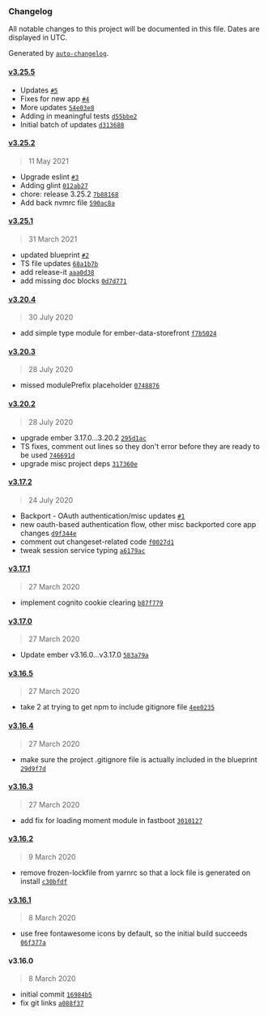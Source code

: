 ### Changelog

All notable changes to this project will be documented in this file. Dates are displayed in UTC.

Generated by [`auto-changelog`](https://github.com/CookPete/auto-changelog).

#### [v3.25.5](https://github.com/Gavant/ember-app-blueprint/compare/v3.25.2...v3.25.5)

- Updates [`#5`](https://github.com/Gavant/ember-app-blueprint/pull/5)
- Fixes for new app [`#4`](https://github.com/Gavant/ember-app-blueprint/pull/4)
- More updates [`54e03e8`](https://github.com/Gavant/ember-app-blueprint/commit/54e03e80de05ccf76159f1cf499dc6d19a1499a0)
- Adding in meaningful tests [`d55bbe2`](https://github.com/Gavant/ember-app-blueprint/commit/d55bbe2e46d338fb208d814ba08c9921c0f1fc6c)
- Initial batch of updates [`d313688`](https://github.com/Gavant/ember-app-blueprint/commit/d313688a04dcfdf03c2015333d21afbb9bc4c170)

#### [v3.25.2](https://github.com/Gavant/ember-app-blueprint/compare/v3.25.1...v3.25.2)

> 11 May 2021

- Upgrade eslint [`#3`](https://github.com/Gavant/ember-app-blueprint/pull/3)
- Adding glint [`012ab27`](https://github.com/Gavant/ember-app-blueprint/commit/012ab2762154961b3641bf1a6db431b1b83420bc)
- chore: release 3.25.2 [`7b88168`](https://github.com/Gavant/ember-app-blueprint/commit/7b8816815e7317069534eab5c07cb774f5f4d2b4)
- Add back nvmrc file [`590ac8a`](https://github.com/Gavant/ember-app-blueprint/commit/590ac8a49a66bd4be944f0276af4dca4daf42e6f)

#### [v3.25.1](https://github.com/Gavant/ember-app-blueprint/compare/v3.20.4...v3.25.1)

> 31 March 2021

- updated blueprint [`#2`](https://github.com/Gavant/ember-app-blueprint/pull/2)
- TS file updates [`68a1b7b`](https://github.com/Gavant/ember-app-blueprint/commit/68a1b7bab1a8ca9317ef4cd635a30ff0f17f2e2d)
- add release-it [`aaa0d38`](https://github.com/Gavant/ember-app-blueprint/commit/aaa0d382748e49da390e2469563d041e0224802d)
- add missing doc blocks [`0d7d771`](https://github.com/Gavant/ember-app-blueprint/commit/0d7d77198eaff7932a4ab54f6d4753885458bdca)

#### [v3.20.4](https://github.com/Gavant/ember-app-blueprint/compare/v3.20.3...v3.20.4)

> 30 July 2020

- add simple type module for ember-data-storefront [`f7b5024`](https://github.com/Gavant/ember-app-blueprint/commit/f7b5024f152cae97af6e5d2058ad3e5ebd90f814)

#### [v3.20.3](https://github.com/Gavant/ember-app-blueprint/compare/v3.20.2...v3.20.3)

> 28 July 2020

- missed modulePrefix placeholder [`0748876`](https://github.com/Gavant/ember-app-blueprint/commit/074887673b4ac9c83e751b3d066a08700bf90be0)

#### [v3.20.2](https://github.com/Gavant/ember-app-blueprint/compare/v3.17.2...v3.20.2)

> 28 July 2020

- upgrade ember 3.17.0...3.20.2 [`295d1ac`](https://github.com/Gavant/ember-app-blueprint/commit/295d1ac40d7fabecc7957c77701d9268c1c025a3)
- TS fixes, comment out lines so they don't error before they are ready to be used [`746691d`](https://github.com/Gavant/ember-app-blueprint/commit/746691d722e7191e6840827fbe74db21a1757352)
- upgrade misc project deps [`317360e`](https://github.com/Gavant/ember-app-blueprint/commit/317360e80bc299618433b7285fcc1692649a2419)

#### [v3.17.2](https://github.com/Gavant/ember-app-blueprint/compare/v3.17.1...v3.17.2)

> 24 July 2020

- Backport - OAuth authentication/misc updates [`#1`](https://github.com/Gavant/ember-app-blueprint/pull/1)
- new oauth-based authentication flow, other misc backported core app changes [`d9f344e`](https://github.com/Gavant/ember-app-blueprint/commit/d9f344ef367f5812f3403e9ed8d787586ada2a6c)
- comment out changeset-related code [`f0027d1`](https://github.com/Gavant/ember-app-blueprint/commit/f0027d189f4f526bb800e0bec5fba749ab7d9493)
- tweak session service typing [`a6179ac`](https://github.com/Gavant/ember-app-blueprint/commit/a6179ac173d4f2dc79b7c25bc182ec956519beb2)

#### [v3.17.1](https://github.com/Gavant/ember-app-blueprint/compare/v3.17.0...v3.17.1)

> 27 March 2020

- implement cognito cookie clearing [`b87f779`](https://github.com/Gavant/ember-app-blueprint/commit/b87f779dac68ccb424ee44472c19bd243047dfe2)

#### [v3.17.0](https://github.com/Gavant/ember-app-blueprint/compare/v3.16.5...v3.17.0)

> 27 March 2020

- Update ember v3.16.0...v3.17.0 [`583a79a`](https://github.com/Gavant/ember-app-blueprint/commit/583a79af32b1774d2207c47ba48559f8752905ff)

#### [v3.16.5](https://github.com/Gavant/ember-app-blueprint/compare/v3.16.4...v3.16.5)

> 27 March 2020

- take 2 at trying to get npm to include gitignore file [`4ee0235`](https://github.com/Gavant/ember-app-blueprint/commit/4ee02353512f96bcd4d3128c07cd9e77dca40a5c)

#### [v3.16.4](https://github.com/Gavant/ember-app-blueprint/compare/v3.16.3...v3.16.4)

> 27 March 2020

- make sure the project .gitignore file is actually included in the blueprint [`29d9f7d`](https://github.com/Gavant/ember-app-blueprint/commit/29d9f7d992fdac6494531d71393bf486d90ac61e)

#### [v3.16.3](https://github.com/Gavant/ember-app-blueprint/compare/v3.16.2...v3.16.3)

> 27 March 2020

- add fix for loading moment module in fastboot [`3010127`](https://github.com/Gavant/ember-app-blueprint/commit/3010127f2fbd0ccfca8e4832d6e24e118950270e)

#### [v3.16.2](https://github.com/Gavant/ember-app-blueprint/compare/v3.16.1...v3.16.2)

> 9 March 2020

- remove frozen-lockfile from yarnrc so that a lock file is generated on install [`c30bfdf`](https://github.com/Gavant/ember-app-blueprint/commit/c30bfdfec2523903afa86f0f5a9edacacb18521d)

#### [v3.16.1](https://github.com/Gavant/ember-app-blueprint/compare/v3.16.0...v3.16.1)

> 8 March 2020

- use free fontawesome icons by default, so the initial build succeeds [`06f377a`](https://github.com/Gavant/ember-app-blueprint/commit/06f377ab90a8309e78d81e3db545060215c3c0fe)

#### v3.16.0

> 8 March 2020

- initial commit [`16984b5`](https://github.com/Gavant/ember-app-blueprint/commit/16984b5132dc345ec7b9e4da2e2c1eb544c50050)
- fix git links [`a088f37`](https://github.com/Gavant/ember-app-blueprint/commit/a088f377b82700fa3ec4a8695c523fc156c933e3)
